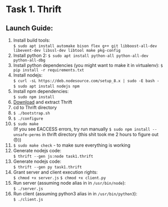 # Task 1. Thrift


## Launch Guide:
1. Install build tools:<br/>
`$ sudo apt install automake bison flex g++ git libboost-all-dev libevent-dev libssl-dev libtool make pkg-config`
1. Install python 2:
`$ sudo apt install python-all python-all-dev python-all-dbg`
1. Install python dependencies (you might want to make it in virtualenv):
`$ pip install -r requirements.txt`
1. Install nodejs:<br/>
 `$ curl -sL https://deb.nodesource.com/setup_8.x | sudo -E bash -`<br/>
 `$ sudo apt install nodejs npm`
1. Install npm dependencies:<br/>
`$ sudo npm install`
1. [Download](http://thrift.apache.org/download) and extract Thrift
1. cd to Thrift directory
1. `$ ./bootstrap.sh`
1. `$ ./configure`
1. `$ sudo make`<br/>(If you see EACCESS errors, try run manually `$ sudo npm install --unsafe-perms` in thrift directory (this shit took me 2 hours to figure out 😠))
1. `$ sudo make check` - to make sure everything is working
1. Generate nodejs code:<br/>
`$ thrift --gen js:node task1.thrift`
1. Generate nodejs code:<br/>
`$ thrift --gen py task1.thrift`
1. Grant server and client execution rights:<br/>
`$ chmod +x server.js`
`$ chmod +x client.py`
1. Run server (assuming node alias in in `/usr/bin/node`):<br/>
`$ ./server.js`
1. Run client (assuming python3 alias in in `/usr/bin/python3`):<br/>
`$ ./client.js`